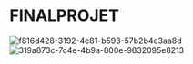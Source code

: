 # FINALPROJET
![f816d428-3192-4c81-b593-57b2b4e3aa8d](https://github.com/user-attachments/assets/20b58fa1-6b16-45c8-8efc-2ac955ce0416)
![319a873c-7c4e-4b9a-800e-9832095e8213](https://github.com/user-attachments/assets/da6645d3-91ae-424a-a60c-9b32485de30a)
